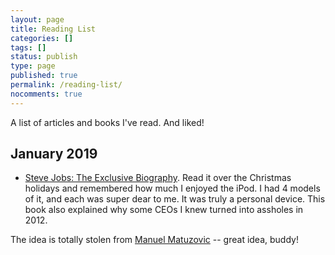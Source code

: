 ```yaml
---
layout: page
title: Reading List
categories: []
tags: []
status: publish
type: page
published: true
permalink: /reading-list/
nocomments: true
---
```


A list of articles and books I've read. And liked!

## January 2019

- [Steve Jobs: The Exclusive Biography](https://www.amazon.de/Steve-Jobs-Exclusive-Walter-Isaacson/dp/034914043X). Read it over the Christmas holidays and remembered how much I enjoyed the iPod. I had 4 models of it, and each was super dear to me. It was truly a personal device. This book also explained why some CEOs I knew turned into assholes in 2012. 

The idea is totally stolen from [Manuel Matuzovic](https://www.matuzo.at/readinglist/) -- great idea, buddy!
